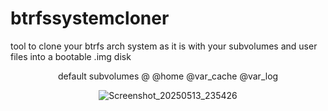 # btrfssystemcloner
tool to clone your btrfs arch system as it is with your subvolumes and user files into a bootable .img disk
<div align="center">
default subvolumes @ @home @var_cache @var_log


![Screenshot_20250513_235426](https://github.com/user-attachments/assets/49f7d636-a99f-4a4c-a2bd-1d4987694209)
